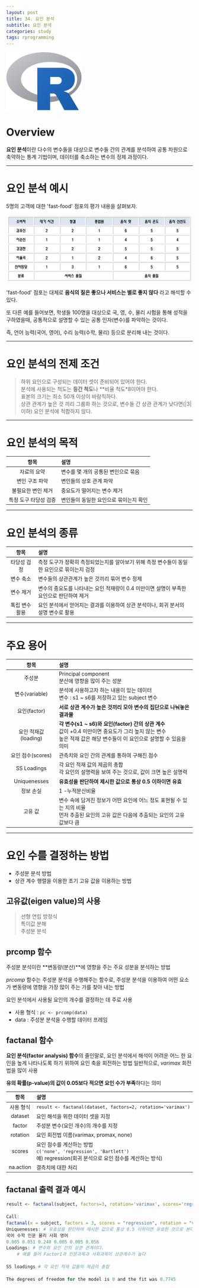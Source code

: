 ```yaml
---
layout: post
title: 34. 요인 분석
subtitle: 요인 분석
categories: study
tags: rprogramming
---
```


![r](/assets/img/logo/r-logo.png)

# Overview

**요인 분석**이란 다수의 변수들을 대상으로 변수들 간의 관계를 분석하여 공통 차원으로 축약하는 통계 기법이며, 데이터를 축소하는 변수의 정제 과정이다.

***

# 요인 분석 예시

5명의 고객에 대한 'fast-food' 점포의 평가 내용을 살펴보자.

![fig01](/assets/img/study/r/191106_fig_03.png)

'fast-food' 점포는 대체로 **음식의 질은 좋으나 서비스는 별로 좋지 않다** 라고 해석할 수 있다.

또 다른 예를 들어보면, 학생들 100명을 대상으로 국, 영, 수, 물리 시험을 통해 성적을 구하였을때, 공통적으로 설명할 수 있는 공통 인자(변수)를 파악하는 것이다.

즉, 언어 능력(국어, 영어), 수리 능력(수학, 물리) 등으로 분리해 내는 것이다.

***

# 요인 분석의 전제 조건

> 하위 요인으로 구성되는 데이터 셋이 준비되어 있어야 한다.  
> 분석에 사용되는 척도는 **등간 척도**나 **비율 척도*8이어야 한다.  
> 표본의 크기는 최소 50개 이상이 바람직하다.  
> 상관 관계가 높은 것 끼리 그룹화 하는 것으로, 변수들 간 상관 관계가 낮다면(|3| 이하) 요인 분석에 적합하지 않다.

***

# 요인 분석의 목적

| 항목 | 설명 |
|:--------:|:--------|
| 자료의 요약 | 변수를 몇 개의 공통된 변인으로 묶음 |
| 변인 구조 파악 | 변인들의 상호 관계 파악 |
| 불필요한 변인 제거 | 중요도가 떨어지는 변수 제거 |
| 특정 도구 타당성 검증 | 변인들이 동일한 요인으로 묶이는지 확인 |

***

# 요인 분석의 종류

| 항목 | 설명 |
|:--------:|:--------|
| 타당성 검정 | 측정 도구가 정확히 측정되었는지를 알아보기 위해 측정 변수들이 동일한 요인으로 묶이는지 검정 |
| 변수 축소 | 변수들의 상관관계가 높은 것끼리 묶어 변수 정제 |
| 변수 제거 | 변수의 중요도를 나타내는 요인 적재량이 0.4 미만이면 설명이 부족한 요인으로 판단하여 제거 |
| 톡립 변수 활용 | 요인 분석에서 얻어지는 결과를 이용하여 상관 분석이나, 회귀 분서의 설명 변수로 활용 |

***

# 주요 용어

| 항목 | 설명 |
|:--------:|:--------|
| 주성분 | Principal component<br>분산에 영향을 많이 주는 성분 |
| 변수(variable) | 분석에 사용하고자 하는 내용이 있는 데이터<br>변수 : s1 ~ s6를 저장하고 있는 subject 변수 |
| 요인(factor) | **서로 상관 계수가 높은 것끼리 모아 변수의 집단으로 나눠놓은 결과물** |
| 요인 적재값(loading) | **각 변수(s1 ~ s6)와 요인(factor) 간의 상관 계수**<br>값이 +0.4 미만이면 중요도가 그리 높지 않는 변수<br>높은 적재 값은 해당 변수들이 이 요인으로 설명할 수 있음을 의미 |
| 요인 점수(scores) | 관측치와 요인 간의 관계를 통하여 구해진 점수 |
| SS Loadings | 각 요인 적재 값의 제곱의 총합<br>각 요인의 설명력을 보여 주는 것으로, 값이 크면 높은 설명력 |
| Uniquenesses | **유효성을 판단하여 제시한 값으로 통상 0.5 이하이면 유효** |
| 정보 손실 | 1 -누적분산비율 |
| 고유 값 | 변수 속에 담겨진 정보가 어떤 요인에 어느 정도 표현될 수 있는 지의 비율<br>먼저 추출된 요인의 고유 값은 다음에 추출되는 요인의 고유 값보다 큼 |

***

# 요인 수를 결정하는 방법

- 주성분 분석 방법
- 상관 계수 행렬을 이용한 초기 고유 값을 이용하는 방법

## 고유값(eigen value)의 사용

> 선형 연립 방정식  
> 특이값 분해  
> 주성분 분석

## prcomp 함수

주성분 분석이란 **변동량(분산)**에 영향을 주는 주요 성분을 분석하는 방법

*prcomp* 함수는 주성분 분석을 수행해주는 함수로, 주성분 분석을 이용하여 어떤 요소가 변동량에 영향을 가장 많이 주는 가를 찾아 내는 방법

요인 분석에서 사용될 요인의 개수를 결정하는 데 주로 사용

- 사용 형식 : `pc <- prcomp(data)`
- data : 주성분 분석을 수행할 데이터 프레임

## factanal 함수

**요인 분석(factor analysis) 함수**의 줄인말로, 요인 분석에서 해석이 어려운 어느 한 요인을 높게 나타나도록 하기 위하여 요인 축을 회전하는 방법
일반적으로, *varimax* 회전법을 많이 사용

**유의 확률(p-value)의 값이 0.05보다 적으면 요인 수가 부족**하다는 의미

| 항목 | 설명 |
|:--------:|:--------|
| 사용 형식 | `result <- factanal(dataset, factors=2, rotation='varimax')` |
| dataset | 요인 해석을 위한 데이터 셋을 지정 |
| factor | 주성분 변수(요인 개수)의 개수를 지정 |
| rotation | 요인 회전법 이름(varimax, promax, none) |
| scores | 요인 점수를 계산하는 방법<br>`c('none', 'regression', 'Bartlett')`<br>예) regression(회귀 분석으로 요인 점수를 계산하는 방식) |
| na.action | 결측치에 대한 처리 |

## factanal 출력 결과 예시

```R
result <- factanal(subject, factors=3, rotation='varimax', scores='regression') result

Call:
factanal(x = subject, factors = 3, scores = "regression", rotation = "varimax")
Uniquenesses: # 유효성을 판단하여 제시한 값으로 통상 0.5 이하이면 유효한 것으로 본다.
국어 수학 인문 물리 사회 영어
0.005 0.051 0.240 0.005 0.005 0.056
Loadings: # 변수와 요인 간의 상관 관계이다.
    # 예를 들어 Factor1과 인문과목과 사회과목이 상관계수가 높다

SS loadings # 각 요인 적재 값들의 제곱의 총합

The degrees of freedom for the model is 0 and the fit was 0.7745
```